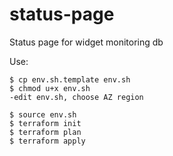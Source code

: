 # status-page
Status page for widget monitoring db

Use:

```shell
$ cp env.sh.template env.sh
$ chmod u+x env.sh
-edit env.sh, choose AZ region

$ source env.sh
$ terraform init
$ terraform plan
$ terraform apply
```

